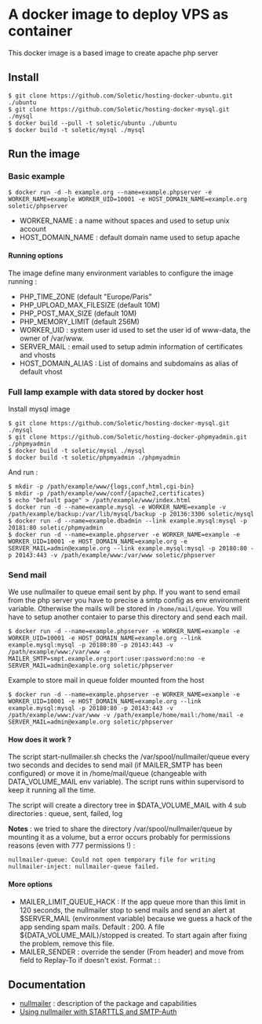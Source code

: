 # A docker image to deploy VPS as container

This docker image is a based image to create apache php server

## Install

```
$ git clone https://github.com/Soletic/hosting-docker-ubuntu.git ./ubuntu
$ git clone https://github.com/Soletic/hosting-docker-mysql.git ./mysql
$ docker build --pull -t soletic/ubuntu ./ubuntu
$ docker build -t soletic/mysql ./mysql
```

## Run the image

### Basic example

```
$ docker run -d -h example.org --name=example.phpserver -e WORKER_NAME=example WORKER_UID=10001 -e HOST_DOMAIN_NAME=example.org soletic/phpserver
```

* WORKER_NAME : a name without spaces and used to setup unix account
* HOST_DOMAIN_NAME : default domain name used to setup apache

#### Running options

The image define many environment variables to configure the image running :

* PHP_TIME_ZONE (default  "Europe/Paris"
* PHP_UPLOAD_MAX_FILESIZE (default 10M)
* PHP_POST_MAX_SIZE (default 10M)
* PHP_MEMORY_LIMIT (default  256M)
* WORKER_UID : system user id used to set the user id of www-data, the owner of /var/www.
* SERVER_MAIL : email used to setup admin information of certificates and vhosts
* HOST_DOMAIN_ALIAS : List of domains and subdomains as alias of default vhost

### Full lamp example with data stored by docker host

Install mysql image

```
$ git clone https://github.com/Soletic/hosting-docker-mysql.git ./mysql
$ git clone https://github.com/Soletic/hosting-docker-phpmyadmin.git ./phpmyadmin
$ docker build -t soletic/mysql ./mysql
$ docker build -t soletic/phpmyadmin ./phpmyadmin
```

And run :

```
$ mkdir -p /path/example/www/{logs,conf,html,cgi-bin}
$ mkdir -p /path/example/www/conf/{apache2,certificates}
$ echo "Default page" > /path/example/www/index.html
$ docker run -d --name=example.mysql -e WORKER_NAME=example -v /path/example/backup:/var/lib/mysql/backup -p 20136:3306 soletic/mysql
$ docker run -d --name=example.dbadmin --link example.mysql:mysql -p 20181:80 soletic/phpmyadmin
$ docker run -d --name=example.phpserver -e WORKER_NAME=example -e WORKER_UID=10001 -e HOST_DOMAIN_NAME=example.org -e SERVER_MAIL=admin@example.org --link example.mysql:mysql -p 20180:80 -p 20143:443 -v /path/example/www:/var/www soletic/phpserver
```

### Send mail

We use nullmailer to queue email sent by php. If you want to send email from the php server you have to precise a smtp config as env environment variable. Otherwise the mails will be stored in ```/home/mail/queue```. You will have to setup another contaier to parse this directory and send each mail.

```
$ docker run -d --name=example.phpserver -e WORKER_NAME=example -e WORKER_UID=10001 -e HOST_DOMAIN_NAME=example.org --link example.mysql:mysql -p 20180:80 -p 20143:443 -v /path/example/www:/var/www -e MAILER_SMTP=smpt.example.org:port:user:password:no:no -e SERVER_MAIL=admin@example.org soletic/phpserver
```

Example to store mail in queue folder mounted from the host

```
$ docker run -d --name=example.phpserver -e WORKER_NAME=example -e WORKER_UID=10001 -e HOST_DOMAIN_NAME=example.org --link example.mysql:mysql -p 20180:80 -p 20143:443 -v /path/example/www:/var/www -v /path/example/home/mail:/home/mail -e SERVER_MAIL=admin@example.org soletic/phpserver
```

#### How does it work ?

The script start-nullmailer.sh checks the /var/spool/nullmailer/queue every two seconds and decides to send mail (if MAILER_SMTP has been configured) or move it in /home/mail/queue (changeable with DATA_VOLUME_MAIL env variable). The script runs within supervisord to keep it running all the time.

The script will create a directory tree in $DATA_VOLUME_MAIL with 4 sub directories : queue, sent, failed, log

**Notes** : we tried to share the directory /var/spool/nullmailer/queue by mounting it as a volume, but a error occurs probably for permissions reasons (even with 777 permissions !) :

```
nullmailer-queue: Could not open temporary file for writing
nullmailer-inject: nullmailer-queue failed.
```

#### More options

* MAILER_LIMIT_QUEUE_HACK : If the app queue more than this limit in 120 seconds, the nullmailer stop to send mails and send an alert at $SERVER_MAIL (environment variable) because we guess a hack of the app sending spam mails. Default : 200. A file ${DATA_VOLUME_MAIL}/stopped is created. To start again after fixing the problem, remove this file.
* MAILER_SENDER : override the sender (From header) and move from field to Replay-To if doesn't exist. Format : <email>:<name>

## Documentation

* [nullmailer](http://www.troubleshooters.com/linux/nullmailer/#_YOUR_FIRST_STEP) : description of the package and capabilities
* [Using nullmailer with STARTTLS and SMTP-Auth](http://metz.gehn.net/2012/11/nullmailer-with-starttls/)